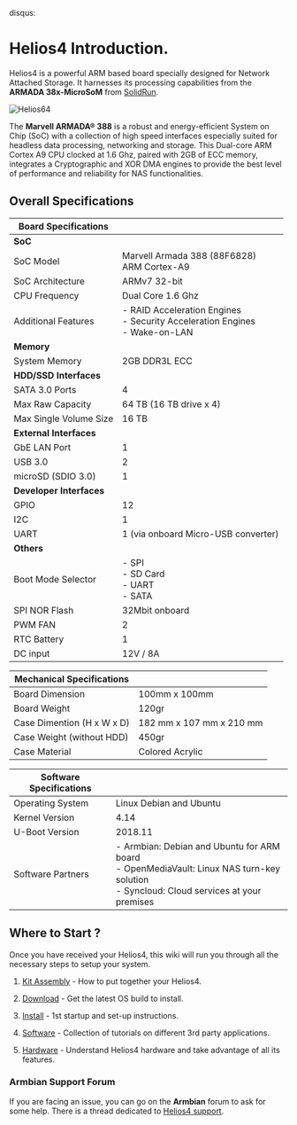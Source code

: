 disqus:

# Helios4 Introduction.

Helios4 is a powerful ARM based board specially designed for Network Attached Storage. It harnesses its processing capabilities from the **ARMADA 38x-MicroSoM** from [SolidRun](https://wiki.solid-run.com/doku.php?id=products:a38x:microsom).

![Helios64](/helios4/img/intro/helios4.jpg)

The **Marvell ARMADA® 388** is a robust and energy-efficient System on Chip (SoC) with a collection of high speed interfaces especially suited for headless data processing, networking and storage. This Dual-core ARM Cortex A9 CPU clocked at 1.6 Ghz, paired with 2GB of ECC memory, integrates a Cryptographic and XOR DMA engines to provide the best level of performance and reliability for NAS functionalities.

## Overall Specifications

|**Board Specifications**||
|------------|-----------|
|**SoC**||
|SoC Model|Marvell Armada 388 (88F6828)<br>ARM Cortex-A9|
|SoC Architecture|ARMv7 32-bit|
|CPU Frequency|Dual Core 1.6 Ghz|
|Additional Features|- RAID Acceleration Engines<br>- Security Acceleration Engines<br>- Wake-on-LAN|
|**Memory**||
|System Memory|2GB DDR3L ECC|
|**HDD/SSD Interfaces**||
|SATA 3.0 Ports|4|
|Max Raw Capacity|64 TB (16 TB drive x 4)|
|Max Single Volume Size|16 TB|
|**External Interfaces**||
|GbE LAN Port|1|
|USB 3.0|2|
|microSD (SDIO 3.0)|1|
|**Developer Interfaces**||
|GPIO|12|
|I2C|1|
|UART|1 (via onboard Micro-USB converter)|
|**Others**||
|Boot Mode Selector|- SPI<br>- SD Card<br>- UART<br>- SATA|
|SPI NOR Flash|32Mbit onboard|
|PWM FAN|2|
|RTC Battery|1|
|DC input|12V / 8A|

|**Mechanical Specifications**||
|------------|-----------|
|Board Dimension|100mm x 100mm|
|Board Weight|120gr|
|Case Dimention (H x W x D)|182 mm x 107 mm x 210 mm|
|Case Weight (without HDD)|450gr|
|Case Material|Colored Acrylic|

|**Software Specifications**||
|------------|-----------|
|Operating System|Linux Debian and Ubuntu|
|Kernel Version|4.14
|U-Boot Version|2018.11
|Software Partners|- Armbian: Debian and Ubuntu for ARM board<br>- OpenMediaVault: Linux NAS turn-key solution<br>- Syncloud: Cloud services at your premises|

## Where to Start ?

Once you have received your Helios4, this wiki will run you through all the necessary steps to setup your system.

1. [Kit Assembly](/helios4/kit) - How to put together your Helios4.

2. [Download](/helios4/download) - Get the latest OS build to install.

3. [Install](/helios4/install) - 1st startup and set-up instructions.

4. [Software](/helios4/omv) - Collection of tutorials on different 3rd party applications.

5. [Hardware](/helios4/hardware) - Understand Helios4 hardware and take advantage of all its features.

### Armbian Support Forum

If you are facing an issue, you can go on the **Armbian** forum to ask for some help. There is a thread dedicated to [Helios4 support](https://forum.armbian.com/topic/6033-helios4-support/).

